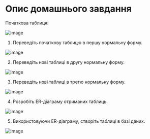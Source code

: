 

# Опис домашнього завдання

Початкова таблиця:

![image](https://github.com/user-attachments/assets/a20e6b6d-c873-4559-86a8-fb321530d8d9)


1. Переведіть початкову таблицю в першу нормальну форму.

 ![image](https://github.com/user-attachments/assets/61b57a62-5a1b-46c4-aa72-4ab7cf07cc43)



2. Переведіть нові таблиці в другу нормальну форму.

  ![image](https://github.com/user-attachments/assets/35ef2715-f5bc-47b5-be68-6b54ecbb7b45)



3. Переведіть нові таблиці в третю нормальну форму.

![image](https://github.com/user-attachments/assets/a97a923e-ae9b-439d-bbaf-1a75c1568fc5)


4. Розробіть ER-діаграму отриманих таблиць.
   
![image](https://github.com/user-attachments/assets/63f592c9-187e-4657-9280-893e4393bde6)

   
5. Використовуючи ER-діаграму, створіть таблиці в базі даних.

 ![image](https://github.com/user-attachments/assets/46b8df9a-21c1-4d28-8dee-eb7849079096)

